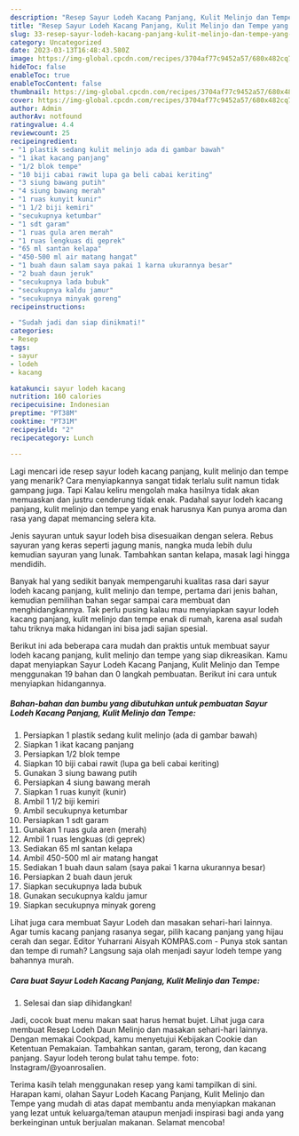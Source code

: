 ```yaml
---
description: "Resep Sayur Lodeh Kacang Panjang, Kulit Melinjo dan Tempe yang Enak Banget}"
title: "Resep Sayur Lodeh Kacang Panjang, Kulit Melinjo dan Tempe yang Enak Banget}"
slug: 33-resep-sayur-lodeh-kacang-panjang-kulit-melinjo-dan-tempe-yang-enak-banget
category: Uncategorized
date: 2023-03-13T16:48:43.580Z
image: https://img-global.cpcdn.com/recipes/3704af77c9452a57/680x482cq70/sayur-lodeh-kacang-panjang-kulit-melinjo-dan-tempe-foto-resep-utama.jpg
hideToc: false
enableToc: true
enableTocContent: false
thumbnail: https://img-global.cpcdn.com/recipes/3704af77c9452a57/680x482cq70/sayur-lodeh-kacang-panjang-kulit-melinjo-dan-tempe-foto-resep-utama.jpg
cover: https://img-global.cpcdn.com/recipes/3704af77c9452a57/680x482cq70/sayur-lodeh-kacang-panjang-kulit-melinjo-dan-tempe-foto-resep-utama.jpg
author: Admin
authorAv: notfound
ratingvalue: 4.4
reviewcount: 25
recipeingredient:
- "1 plastik sedang kulit melinjo ada di gambar bawah"
- "1 ikat kacang panjang"
- "1/2 blok tempe"
- "10 biji cabai rawit lupa ga beli cabai keriting"
- "3 siung bawang putih"
- "4 siung bawang merah"
- "1 ruas kunyit kunir"
- "1 1/2 biji kemiri"
- "secukupnya ketumbar"
- "1 sdt garam"
- "1 ruas gula aren merah"
- "1 ruas lengkuas di geprek"
- "65 ml santan kelapa"
- "450-500 ml air matang hangat"
- "1 buah daun salam saya pakai 1 karna ukurannya besar"
- "2 buah daun jeruk"
- "secukupnya lada bubuk"
- "secukupnya kaldu jamur"
- "secukupnya minyak goreng"
recipeinstructions:

- "Sudah jadi dan siap dinikmati!"
categories:
- Resep
tags:
- sayur
- lodeh
- kacang

katakunci: sayur lodeh kacang 
nutrition: 160 calories
recipecuisine: Indonesian
preptime: "PT38M"
cooktime: "PT31M"
recipeyield: "2"
recipecategory: Lunch

---
```



Lagi mencari ide resep sayur lodeh kacang panjang, kulit melinjo dan tempe yang menarik? Cara menyiapkannya sangat tidak terlalu sulit namun tidak gampang juga. Tapi Kalau keliru mengolah maka hasilnya tidak akan memuaskan dan justru cenderung tidak enak. Padahal sayur lodeh kacang panjang, kulit melinjo dan tempe yang enak harusnya Kan punya aroma dan rasa yang dapat memancing selera kita.


Jenis sayuran untuk sayur lodeh bisa disesuaikan dengan selera. Rebus sayuran yang keras seperti jagung manis, nangka muda lebih dulu kemudian sayuran yang lunak. Tambahkan santan kelapa, masak lagi hingga mendidih.

Banyak hal yang sedikit banyak mempengaruhi kualitas rasa dari sayur lodeh kacang panjang, kulit melinjo dan tempe, pertama dari jenis bahan, kemudian pemilihan bahan segar sampai cara membuat dan menghidangkannya. Tak perlu pusing kalau mau menyiapkan sayur lodeh kacang panjang, kulit melinjo dan tempe enak di rumah, karena asal sudah tahu triknya maka hidangan ini bisa jadi sajian spesial.


Berikut ini ada beberapa cara mudah dan praktis untuk membuat sayur lodeh kacang panjang, kulit melinjo dan tempe yang siap dikreasikan. Kamu dapat menyiapkan Sayur Lodeh Kacang Panjang, Kulit Melinjo dan Tempe menggunakan 19 bahan dan 0 langkah pembuatan. Berikut ini cara untuk menyiapkan hidangannya.

<!--inarticleads1-->

##### Bahan-bahan dan bumbu yang dibutuhkan untuk pembuatan Sayur Lodeh Kacang Panjang, Kulit Melinjo dan Tempe:

1. Persiapkan 1 plastik sedang kulit melinjo (ada di gambar bawah)
1. Siapkan 1 ikat kacang panjang
1. Persiapkan 1/2 blok tempe
1. Siapkan 10 biji cabai rawit (lupa ga beli cabai keriting)
1. Gunakan 3 siung bawang putih
1. Persiapkan 4 siung bawang merah
1. Siapkan 1 ruas kunyit (kunir)
1. Ambil 1 1/2 biji kemiri
1. Ambil secukupnya ketumbar
1. Persiapkan 1 sdt garam
1. Gunakan 1 ruas gula aren (merah)
1. Ambil 1 ruas lengkuas (di geprek)
1. Sediakan 65 ml santan kelapa
1. Ambil 450-500 ml air matang hangat
1. Sediakan 1 buah daun salam (saya pakai 1 karna ukurannya besar)
1. Persiapkan 2 buah daun jeruk
1. Siapkan secukupnya lada bubuk
1. Gunakan secukupnya kaldu jamur
1. Siapkan secukupnya minyak goreng


Lihat juga cara membuat Sayur Lodeh dan masakan sehari-hari lainnya. Agar tumis kacang panjang rasanya segar, pilih kacang panjang yang hijau cerah dan segar. Editor Yuharrani Aisyah KOMPAS.com - Punya stok santan dan tempe di rumah? Langsung saja olah menjadi sayur lodeh tempe yang bahannya murah. 

<!--inarticleads2-->

##### Cara buat Sayur Lodeh Kacang Panjang, Kulit Melinjo dan Tempe:


1. Selesai dan siap dihidangkan!

Jadi, cocok buat menu makan saat harus hemat bujet. Lihat juga cara membuat Resep Lodeh Daun Melinjo dan masakan sehari-hari lainnya. Dengan memakai Cookpad, kamu menyetujui Kebijakan Cookie dan Ketentuan Pemakaian. Tambahkan santan, garam, terong, dan kacang panjang. Sayur lodeh terong bulat tahu tempe. foto: Instagram/@yoanrosalien. 

Terima kasih telah menggunakan resep yang kami tampilkan di sini. Harapan kami, olahan Sayur Lodeh Kacang Panjang, Kulit Melinjo dan Tempe yang mudah di atas dapat membantu anda menyiapkan makanan yang lezat untuk keluarga/teman ataupun menjadi inspirasi bagi anda yang berkeinginan untuk berjualan makanan. Selamat mencoba!
